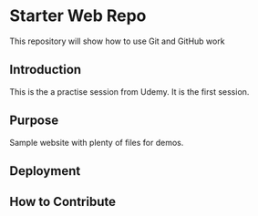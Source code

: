 # Starter Web Repo

This repository will show how to use Git and GitHub work

## Introduction
This is the a practise session from Udemy. It is the first session.

## Purpose

Sample website with plenty of files for demos.

## Deployment


## How to Contribute
